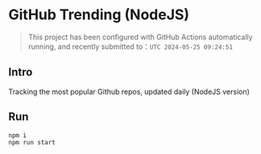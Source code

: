 # GitHub Trending (NodeJS)

> This project has been configured with GitHub Actions automatically running, and recently submitted to：`UTC 2024-05-25 09:24:51`

## Intro

Tracking the most popular Github repos, updated daily (NodeJS version)

## Run

```bash
npm i
npm run start
```

